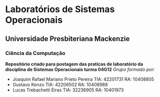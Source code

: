 # Laboratórios de Sistemas Operacionais 
## Universidade Presbiteriana Mackenzie
### Ciência da Computação
**Repositório criado para postagem das praticas de laboratório da disciplina de Sistemas Operacionais turma 04G12**
*Grupo formado por:*
- Joaquim Rafael Mariano Prieto Pereira TIA: 42201731 RA: 10408805
- Gustavo Kenzo TIA: 42206502 RA: 10408988
- Lucas Trebachetti Eiras TIA: 32236905 RA: 10401973
